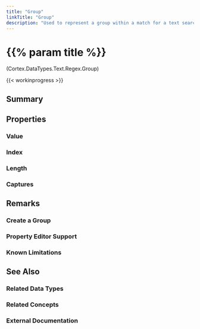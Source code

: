```yaml
---
title: "Group"
linkTitle: "Group"
description: "Used to represent a group within a match for a text search performed by the Find Text and Find All Text sets of blocks."
---
```


# {{% param title %}}

<p class="namespace">(Cortex.DataTypes.Text.Regex.Group)</p>

{{< workinprogress >}}

## Summary

## Properties

### Value

### Index

### Length

### Captures

## Remarks

### Create a Group

### Property Editor Support

### Known Limitations

## See Also

### Related Data Types

### Related Concepts

### External Documentation
